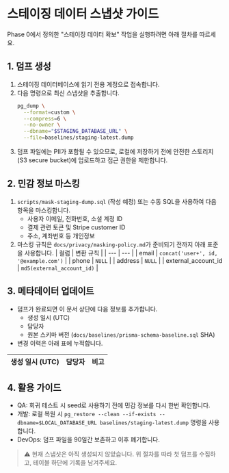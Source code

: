 # 스테이징 데이터 스냅샷 가이드

Phase 0에서 정의한 "스테이징 데이터 확보" 작업을 실행하려면 아래 절차를 따르세요.

## 1. 덤프 생성
1. 스테이징 데이터베이스에 읽기 전용 계정으로 접속합니다.
2. 다음 명령으로 최신 스냅샷을 추출합니다.
   ```bash
   pg_dump \
     --format=custom \
     --compress=6 \
     --no-owner \
     --dbname="$STAGING_DATABASE_URL" \
     --file=baselines/staging-latest.dump
   ```
3. 덤프 파일에는 PII가 포함될 수 있으므로, 로컬에 저장하기 전에 안전한 스토리지(S3 secure bucket)에 업로드하고 접근 권한을 제한합니다.

## 2. 민감 정보 마스킹
1. `scripts/mask-staging-dump.sql` (작성 예정) 또는 수동 SQL을 사용하여 다음 항목을 마스킹합니다.
   - 사용자 이메일, 전화번호, 소셜 계정 ID
   - 결제 관련 토큰 및 Stripe customer ID
   - 주소, 계좌번호 등 개인정보
2. 마스킹 규칙은 `docs/privacy/masking-policy.md`가 준비되기 전까지 아래 표준을 사용합니다.
   | 컬럼 | 변환 규칙 |
   | --- | --- |
   | email | `concat('user+', id, '@example.com')` |
   | phone | `NULL` |
   | address | `NULL` |
   | external_account_id | `md5(external_account_id)` |

## 3. 메타데이터 업데이트
- 덤프가 완료되면 이 문서 상단에 다음 정보를 추가합니다.
  - 생성 일시 (UTC)
  - 담당자
  - 원본 스키마 버전 (`docs/baselines/prisma-schema-baseline.sql` SHA)
- 변경 이력은 아래 표에 누적합니다.

| 생성 일시 (UTC) | 담당자 | 비고 |
| --- | --- | --- |

## 4. 활용 가이드
- QA: 회귀 테스트 시 seed로 사용하기 전에 민감 정보를 다시 한번 확인합니다.
- 개발: 로컬 복원 시 `pg_restore --clean --if-exists --dbname=$LOCAL_DATABASE_URL baselines/staging-latest.dump` 명령을 사용합니다.
- DevOps: 덤프 파일을 90일간 보존하고 이후 폐기합니다.

> ⚠️ 현재 스냅샷은 아직 생성되지 않았습니다. 위 절차를 따라 첫 덤프를 수집하고, 테이블 하단에 기록을 남겨주세요.
